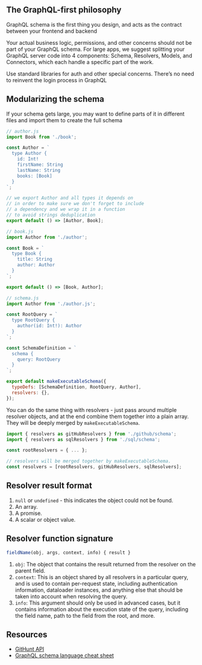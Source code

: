 ## The GraphQL-first philosophy

GraphQL schema is the first thing you design, and acts as the contract between your frontend and backend

Your actual business logic, permissions, and other concerns should not be part of your GraphQL schema. For large apps, we suggest splitting your GraphQL server code into 4 components: Schema, Resolvers, Models, and Connectors, which each handle a specific part of the work. 

Use standard libraries for auth and other special concerns. There’s no need to reinvent the login process in GraphQL

## Modularizing the schema

If your schema gets large, you may want to define parts of it in different files and import them to create the full schema

```js
// author.js
import Book from './book';

const Author = `
  type Author {
    id: Int!
    firstName: String
    lastName: String
    books: [Book]
  }
`;

// we export Author and all types it depends on
// in order to make sure we don't forget to include
// a dependency and we wrap it in a function
// to avoid strings deduplication
export default () => [Author, Book];
```

```js
// book.js
import Author from './author';

const Book = `
  type Book {
    title: String
    author: Author
  }
`;

export default () => [Book, Author];
```

```js
// schema.js
import Author from './author.js';

const RootQuery = `
  type RootQuery {
    author(id: Int!): Author
  }
`;

const SchemaDefinition = `
  schema {
    query: RootQuery
  }
`;

export default makeExecutableSchema({
  typeDefs: [SchemaDefinition, RootQuery, Author],
  resolvers: {},
});
```

You can do the same thing with resolvers - just pass around multiple resolver objects, and at the end combine them together into a plain array. They will be deeply merged by `makeExecutableSchema`.

```js
import { resolvers as gitHubResolvers } from './github/schema';
import { resolvers as sqlResolvers } from './sql/schema';

const rootResolvers = { ... };

// resolvers will be merged together by makeExecutableSchema.
const resolvers = [rootResolvers, gitHubResolvers, sqlResolvers];
```

## Resolver result format

1. `null` or `undefined` - this indicates the object could not be found.
2. An array.
3. A promise.
4. A scalar or object value.

## Resolver function signature

```js
fieldName(obj, args, context, info) { result }
```

1. `obj`: The object that contains the result returned from the resolver on the parent field.
3. `context`: This is an object shared by all resolvers in a particular query, and is used to contain per-request state, including authentication information, dataloader instances, and anything else that should be taken into account when resolving the query.
4. `info`: This argument should only be used in advanced cases, but it contains information about the execution state of the query, including the field name, path to the field from the root, and more.

## Resources

- [GitHunt API](https://github.com/apollographql/GitHunt-API)
- [GraphQL schema language cheat sheet](https://raw.githubusercontent.com/sogko/graphql-shorthand-notation-cheat-sheet/master/graphql-shorthand-notation-cheat-sheet.png)
